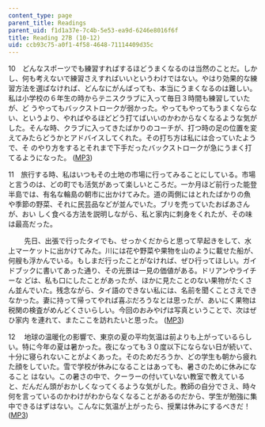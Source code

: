 ```yaml
---
content_type: page
parent_title: Readings
parent_uid: f1d1a37e-7c4b-5e53-ea9d-6246e8016f6f
title: Reading 27B (10-12)
uid: ccb93c75-a0f1-4f58-4648-71114409d35c
---
```


10　どんなスポーツでも練習すればするほどうまくなるのは当然のことだ。しかし、何も考えないで練習さえすればいいというわけではない。やはり効果的な練習方法を選ばなければ、どんなにがんばっても、本当にうまくなるのは難しい。私は小学校の６年生の時からテニスクラブに入って毎日３時間も練習していたが、ど うやってもバックストロークが弱かった。やってもやってもうまくならない、というより、やればやるほどどう打てばいいのかわからなくなるような気がした。そんな時、クラブに入ってきたばかりのコーチが、打つ時の足の位置を変えてみたらどうかとアドバイスしてくれた。その打ち方は私には合っていたようで、そ のやり方をするとそれまで下手だったバックストロークが急にうまく打てるようになった。 ([MP3](/ans7870/21f/21f.505/f05/audio/Lesson27B-10.mp3))

11　旅行する時、私はいつもその土地の市場に行ってみることにしている。市場と言うのは、どの町でも活気があって楽しいところだ。一か月ほど前行った能登半島では、有名な輪島の朝市に出かけてみた。道の両側にはとれたばかりの魚や季節の野菜、それに民芸品などが並んでいた。ブリを売っていたおばあさんが、おい しく食べる方法を説明しながら、私と家内に刺身をくれたが、その味は最高だった。

　 　先日、出張で行ったタイでも、せっかくだからと思って早起きをして、水上マーケットに出かけてみた。川には花や野菜や果物を山のように載せた船が、何艘も浮かんでいる。もしまだ行ったことがなければ、ぜひ行ってほしい。ガイドブックに書いてあった通り、その光景は一見の価値がある。ドリアンやライチーな どは、私も口にしたことがあったが、ほかに見たことのない果物がたくさん並んでいた。残念ながら、タイ語のできない私には、名前を聞くことさえできなかった。妻に持って帰ってやれば喜ぶだろうなとは思ったが、あいにく果物は税関の検査がめんどくさいらしい。今回のおみやげは写真ということで、次はぜひ家内 を連れて、またここを訪れたいと思った。 ([MP3](/ans7870/21f/21f.505/f05/audio/Lesson27B-11.mp3))

12　 地球の温暖化の影響で、東京の夏の平均気温は前よりも上がっているらしい。特に今年の夏は暑かった。夜になっても３０度以下にならない日が続いて、十分に寝られないことがよくあった。そのためだろうか、どの学生も朝から疲れた顔をしていた。雪で学校が休みになることはあっても、暑さのために休みになること はない。この暑さの中で、クーラーの付いていない教室で教えていると、だんだん頭がおかしくなってくるような気がした。教師の自分でさえ、時々何を言っているのかわけがわからなくなることがあるのだから、学生が勉強に集中できるはずはない。こんなに気温が上がったら、授業は休みにするべきだ！ ([MP3](/ans7870/21f/21f.505/f05/audio/Lesson27B-12.mp3))